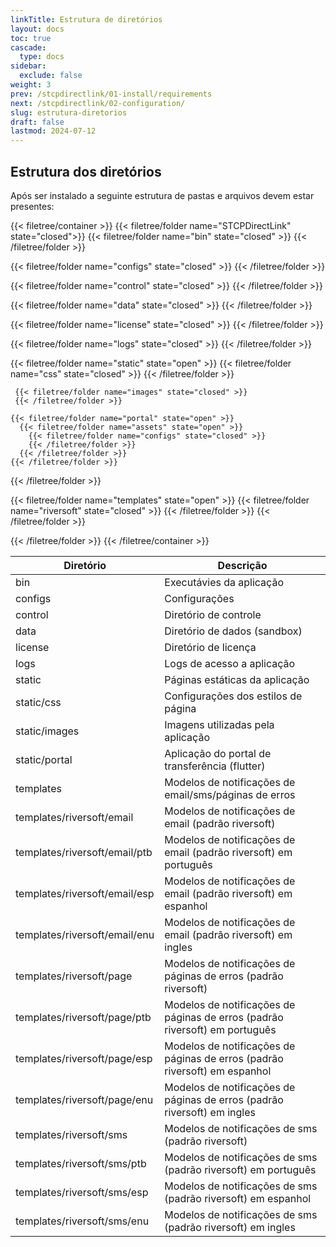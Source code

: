 ```yaml
---
linkTitle: Estrutura de diretórios
layout: docs
toc: true
cascade:
  type: docs
sidebar:
  exclude: false
weight: 3
prev: /stcpdirectlink/01-install/requirements
next: /stcpdirectlink/02-configuration/
slug: estrutura-diretorios
draft: false
lastmod: 2024-07-12
---
```


## Estrutura dos diretórios
Após ser instalado a seguinte estrutura de pastas e arquivos devem estar presentes:

{{< filetree/container >}}
  {{< filetree/folder name="STCPDirectLink" state="closed">}}
  {{< filetree/folder name="bin" state="closed" >}}
  {{< /filetree/folder >}}

  {{< filetree/folder name="configs" state="closed" >}}
  {{< /filetree/folder >}}

  {{< filetree/folder name="control" state="closed" >}}
  {{< /filetree/folder >}}

   {{< filetree/folder name="data" state="closed" >}}
  {{< /filetree/folder >}}


  {{< filetree/folder name="license" state="closed" >}}
  {{< /filetree/folder >}}

  {{< filetree/folder name="logs" state="closed" >}}
  {{< /filetree/folder >}}

  {{< filetree/folder name="static" state="open" >}}
     {{< filetree/folder name="css" state="closed" >}}
     {{< /filetree/folder >}}

     {{< filetree/folder name="images" state="closed" >}}
     {{< /filetree/folder >}}

    {{< filetree/folder name="portal" state="open" >}}
      {{< filetree/folder name="assets" state="open" >}}
        {{< filetree/folder name="configs" state="closed" >}}
        {{< /filetree/folder >}}
      {{< /filetree/folder >}}
    {{< /filetree/folder >}}
  {{< /filetree/folder >}}

  {{< filetree/folder name="templates" state="open" >}}
    {{< filetree/folder name="riversoft" state="closed" >}}
    {{< /filetree/folder >}}
  {{< /filetree/folder >}}

  {{< /filetree/folder >}}
{{< /filetree/container >}}


Diretório                     | Descrição
---                           | ----
bin                           | Executávies da aplicação
configs                       | Configurações
control                       | Diretório de controle
data                          | Diretório de dados (sandbox)
license                       | Diretório de licença
logs                          | Logs de acesso a aplicação
static                        | Páginas estáticas da aplicação
static/css                    | Configurações dos estilos de página
static/images                 | Imagens utilizadas pela aplicação
static/portal                 | Aplicação do portal de transferência (flutter)
templates                     | Modelos de notificações de email/sms/páginas de erros
templates/riversoft/email     | Modelos de notificações de email (padrão riversoft)
templates/riversoft/email/ptb | Modelos de notificações de email (padrão riversoft) em português
templates/riversoft/email/esp | Modelos de notificações de email (padrão riversoft) em espanhol
templates/riversoft/email/enu | Modelos de notificações de email (padrão riversoft) em ingles
templates/riversoft/page      | Modelos de notificações de páginas de erros (padrão riversoft)
templates/riversoft/page/ptb  | Modelos de notificações de páginas de erros (padrão riversoft) em português
templates/riversoft/page/esp  | Modelos de notificações de páginas de erros (padrão riversoft) em espanhol
templates/riversoft/page/enu  | Modelos de notificações de páginas de erros (padrão riversoft) em ingles
templates/riversoft/sms       | Modelos de notificações de sms (padrão riversoft)
templates/riversoft/sms/ptb   | Modelos de notificações de sms (padrão riversoft) em português
templates/riversoft/sms/esp   | Modelos de notificações de sms (padrão riversoft) em espanhol
templates/riversoft/sms/enu   | Modelos de notificações de sms (padrão riversoft) em ingles

